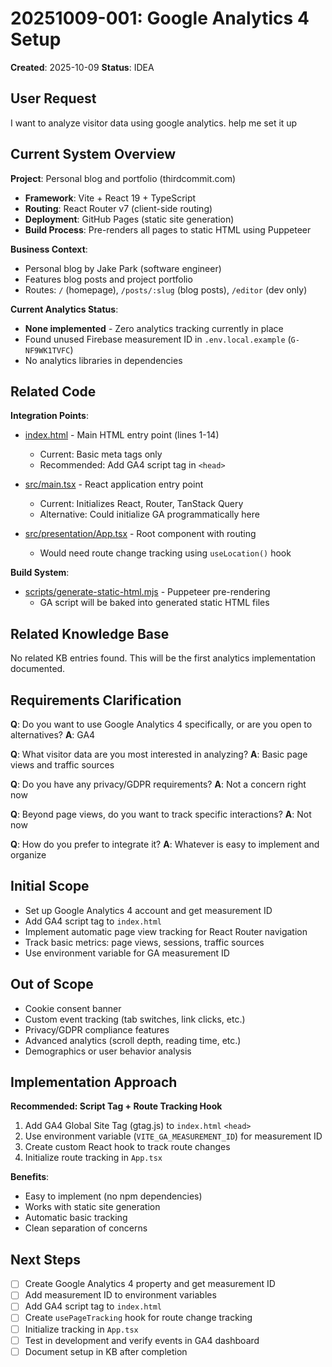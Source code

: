 # 20251009-001: Google Analytics 4 Setup

**Created**: 2025-10-09
**Status**: IDEA

## User Request
I want to analyze visitor data using google analytics. help me set it up

## Current System Overview

**Project**: Personal blog and portfolio (thirdcommit.com)
- **Framework**: Vite + React 19 + TypeScript
- **Routing**: React Router v7 (client-side routing)
- **Deployment**: GitHub Pages (static site generation)
- **Build Process**: Pre-renders all pages to static HTML using Puppeteer

**Business Context**:
- Personal blog by Jake Park (software engineer)
- Features blog posts and project portfolio
- Routes: `/` (homepage), `/posts/:slug` (blog posts), `/editor` (dev only)

**Current Analytics Status**:
- **None implemented** - Zero analytics tracking currently in place
- Found unused Firebase measurement ID in `.env.local.example` (`G-NF9WK1TVFC`)
- No analytics libraries in dependencies

## Related Code

**Integration Points**:
- [index.html](index.html) - Main HTML entry point (lines 1-14)
  - Current: Basic meta tags only
  - Recommended: Add GA4 script tag in `<head>`

- [src/main.tsx](src/main.tsx:1-20) - React application entry point
  - Current: Initializes React, Router, TanStack Query
  - Alternative: Could initialize GA programmatically here

- [src/presentation/App.tsx](src/presentation/App.tsx) - Root component with routing
  - Would need route change tracking using `useLocation()` hook

**Build System**:
- [scripts/generate-static-html.mjs](scripts/generate-static-html.mjs) - Puppeteer pre-rendering
  - GA script will be baked into generated static HTML files

## Related Knowledge Base

No related KB entries found. This will be the first analytics implementation documented.

## Requirements Clarification

**Q**: Do you want to use Google Analytics 4 specifically, or are you open to alternatives?
**A**: GA4

**Q**: What visitor data are you most interested in analyzing?
**A**: Basic page views and traffic sources

**Q**: Do you have any privacy/GDPR requirements?
**A**: Not a concern right now

**Q**: Beyond page views, do you want to track specific interactions?
**A**: Not now

**Q**: How do you prefer to integrate it?
**A**: Whatever is easy to implement and organize

## Initial Scope

- Set up Google Analytics 4 account and get measurement ID
- Add GA4 script tag to `index.html`
- Implement automatic page view tracking for React Router navigation
- Track basic metrics: page views, sessions, traffic sources
- Use environment variable for GA measurement ID

## Out of Scope

- Cookie consent banner
- Custom event tracking (tab switches, link clicks, etc.)
- Privacy/GDPR compliance features
- Advanced analytics (scroll depth, reading time, etc.)
- Demographics or user behavior analysis

## Implementation Approach

**Recommended: Script Tag + Route Tracking Hook**

1. Add GA4 Global Site Tag (gtag.js) to `index.html` `<head>`
2. Use environment variable (`VITE_GA_MEASUREMENT_ID`) for measurement ID
3. Create custom React hook to track route changes
4. Initialize route tracking in `App.tsx`

**Benefits**:
- Easy to implement (no npm dependencies)
- Works with static site generation
- Automatic basic tracking
- Clean separation of concerns

## Next Steps

- [ ] Create Google Analytics 4 property and get measurement ID
- [ ] Add measurement ID to environment variables
- [ ] Add GA4 script tag to `index.html`
- [ ] Create `usePageTracking` hook for route change tracking
- [ ] Initialize tracking in `App.tsx`
- [ ] Test in development and verify events in GA4 dashboard
- [ ] Document setup in KB after completion
